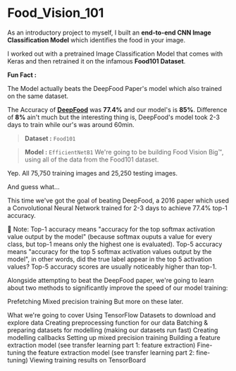 # Food_Vision_101 

As an introductory project to myself, I built an **end-to-end CNN Image Classification Model** which identifies the food in your image.

I worked out with a pretrained Image Classification Model that comes with Keras and then retrained it on the infamous **Food101 Dataset**.


**Fun Fact :**

The Model actually beats the DeepFood Paper's model which also trained on the same dataset.
 
The Accuracy of [**DeepFood**](https://arxiv.org/abs/1606.05675) was **77.4%** and our model's is **85%**. Difference of **8%** ain't much but the interesting thing is, DeepFood's model took 2-3 days to train while our's was around 60min.

> **Dataset :** `Food101`

> **Model :** `EfficientNetB1`
We're going to be building Food Vision Big™, using all of the data from the Food101 dataset.

Yep. All 75,750 training images and 25,250 testing images.

And guess what...

This time we've got the goal of beating DeepFood, a 2016 paper which used a Convolutional Neural Network trained for 2-3 days to achieve 77.4% top-1 accuracy.

🔑 Note: Top-1 accuracy means "accuracy for the top softmax activation value output by the model" (because softmax ouputs a value for every class, but top-1 means only the highest one is evaluated). Top-5 accuracy means "accuracy for the top 5 softmax activation values output by the model", in other words, did the true label appear in the top 5 activation values? Top-5 accuracy scores are usually noticeably higher than top-1.

Alongside attempting to beat the DeepFood paper, we're going to learn about two methods to significantly improve the speed of our model training:

Prefetching
Mixed precision training
But more on these later.

What we're going to cover
Using TensorFlow Datasets to download and explore data
Creating preprocessing function for our data
Batching & preparing datasets for modelling (making our datasets run fast)
Creating modelling callbacks
Setting up mixed precision training
Building a feature extraction model (see transfer learning part 1: feature extraction)
Fine-tuning the feature extraction model (see transfer learning part 2: fine-tuning)
Viewing training results on TensorBoard
